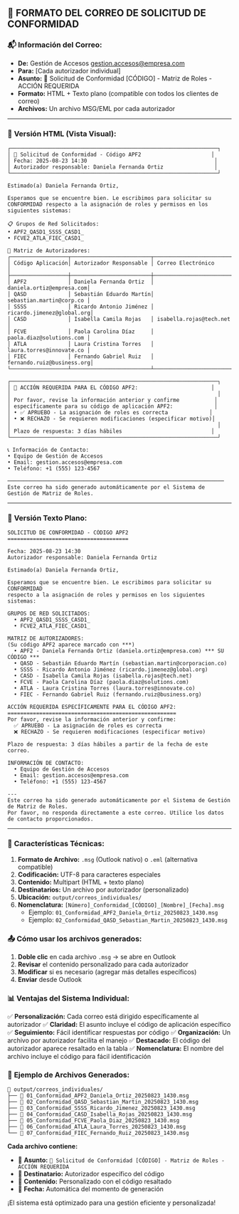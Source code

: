 ## 📧 FORMATO DEL CORREO DE SOLICITUD DE CONFORMIDAD

### 📬 **Información del Correo:**
- **De:** Gestión de Accesos <gestion.accesos@empresa.com>
- **Para:** [Cada autorizador individual]
- **Asunto:** 🔐 Solicitud de Conformidad [CÓDIGO] - Matriz de Roles - ACCIÓN REQUERIDA
- **Formato:** HTML + Texto plano (compatible con todos los clientes de correo)
- **Archivos:** Un archivo MSG/EML por cada autorizador

---

### 🎨 **Versión HTML (Vista Visual):**

```
┌─────────────────────────────────────────────────────────────────┐
│ 🔐 Solicitud de Conformidad - Código APF2                      │
│ Fecha: 2025-08-23 14:30                                        │
│ Autorizador responsable: Daniela Fernanda Ortiz                │
└─────────────────────────────────────────────────────────────────┘

Estimado(a) Daniela Fernanda Ortiz,

Esperamos que se encuentre bien. Le escribimos para solicitar su
CONFORMIDAD respecto a la asignación de roles y permisos en los
siguientes sistemas:

📋 Grupos de Red Solicitados:
• APF2_QASD1_SSSS_CASD1_
• FCVE2_ATLA_FIEC_CASD1_

👥 Matriz de Autorizadores:
┌──────────────────┬─────────────────────────┬──────────────────────────┐
│ Código Aplicación│ Autorizador Responsable │ Correo Electrónico       │
├──────────────────┼─────────────────────────┼──────────────────────────┤
│ APF2             │ Daniela Fernanda Ortiz  │ daniela.ortiz@empresa.com│
│ QASD             │ Sebastián Eduardo Martín│ sebastian.martin@corp.co │
│ SSSS             │ Ricardo Antonio Jiménez │ ricardo.jimenez@global.org│
│ CASD             │ Isabella Camila Rojas   │ isabella.rojas@tech.net  │
│ FCVE             │ Paola Carolina Díaz     │ paola.diaz@solutions.com │
│ ATLA             │ Laura Cristina Torres   │ laura.torres@innovate.co │
│ FIEC             │ Fernando Gabriel Ruiz   │ fernando.ruiz@business.org│
└──────────────────┴─────────────────────────┴──────────────────────────┘

┌─────────────────────────────────────────────────────────────────┐
│ 📝 ACCIÓN REQUERIDA PARA EL CÓDIGO APF2:                       │
│                                                                 │
│ Por favor, revise la información anterior y confirme           │
│ específicamente para su código de aplicación APF2:             │
│ • ✅ APRUEBO - La asignación de roles es correcta             │
│ • ❌ RECHAZO - Se requieren modificaciones (especificar motivo)│
│                                                                 │
│ Plazo de respuesta: 3 días hábiles                            │
└─────────────────────────────────────────────────────────────────┘

📞 Información de Contacto:
• Equipo de Gestión de Accesos
• Email: gestion.accesos@empresa.com
• Teléfono: +1 (555) 123-4567

────────────────────────────────────────────────────────────────────
Este correo ha sido generado automáticamente por el Sistema de
Gestión de Matriz de Roles.
```

---

### 📝 **Versión Texto Plano:**

```
SOLICITUD DE CONFORMIDAD - CÓDIGO APF2
======================================

Fecha: 2025-08-23 14:30
Autorizador responsable: Daniela Fernanda Ortiz

Estimado(a) Daniela Fernanda Ortiz,

Esperamos que se encuentre bien. Le escribimos para solicitar su CONFORMIDAD
respecto a la asignación de roles y permisos en los siguientes sistemas:

GRUPOS DE RED SOLICITADOS:
  • APF2_QASD1_SSSS_CASD1_
  • FCVE2_ATLA_FIEC_CASD1_

MATRIZ DE AUTORIZADORES:
(Su código APF2 aparece marcado con ***)
  • APF2 - Daniela Fernanda Ortiz (daniela.ortiz@empresa.com) *** SU CÓDIGO ***
  • QASD - Sebastián Eduardo Martín (sebastian.martin@corporacion.co)
  • SSSS - Ricardo Antonio Jiménez (ricardo.jimenez@global.org)
  • CASD - Isabella Camila Rojas (isabella.rojas@tech.net)
  • FCVE - Paola Carolina Díaz (paola.diaz@solutions.com)
  • ATLA - Laura Cristina Torres (laura.torres@innovate.co)
  • FIEC - Fernando Gabriel Ruiz (fernando.ruiz@business.org)

ACCIÓN REQUERIDA ESPECÍFICAMENTE PARA EL CÓDIGO APF2:
=====================================================
Por favor, revise la información anterior y confirme:
  ✅ APRUEBO - La asignación de roles es correcta
  ❌ RECHAZO - Se requieren modificaciones (especificar motivo)

Plazo de respuesta: 3 días hábiles a partir de la fecha de este correo.

INFORMACIÓN DE CONTACTO:
  • Equipo de Gestión de Accesos
  • Email: gestion.accesos@empresa.com
  • Teléfono: +1 (555) 123-4567

---
Este correo ha sido generado automáticamente por el Sistema de Gestión de Matriz de Roles.
Por favor, no responda directamente a este correo. Utilice los datos de contacto proporcionados.
```

---

### 🔧 **Características Técnicas:**

1. **Formato de Archivo:** `.msg` (Outlook nativo) o `.eml` (alternativa compatible)
2. **Codificación:** UTF-8 para caracteres especiales
3. **Contenido:** Multipart (HTML + texto plano)
4. **Destinatarios:** Un archivo por autorizador (personalizado)
5. **Ubicación:** `output/correos_individuales/`
6. **Nomenclatura:** `[Número]_Conformidad_[CÓDIGO]_[Nombre]_[Fecha].msg`
   - Ejemplo: `01_Conformidad_APF2_Daniela_Ortiz_20250823_1430.msg`
   - Ejemplo: `02_Conformidad_QASD_Sebastian_Martin_20250823_1430.msg`

### 📤 **Cómo usar los archivos generados:**

1. **Doble clic** en cada archivo `.msg` → se abre en Outlook
2. **Revisar** el contenido personalizado para cada autorizador
3. **Modificar** si es necesario (agregar más detalles específicos)
4. **Enviar** desde Outlook

### 📊 **Ventajas del Sistema Individual:**

✅ **Personalización:** Cada correo está dirigido específicamente al autorizador
✅ **Claridad:** El asunto incluye el código de aplicación específico
✅ **Seguimiento:** Fácil identificar respuestas por código
✅ **Organización:** Un archivo por autorizador facilita el manejo
✅ **Destacado:** El código del autorizador aparece resaltado en la tabla
✅ **Nomenclatura:** El nombre del archivo incluye el código para fácil identificación

### 📁 **Ejemplo de Archivos Generados:**

```
📂 output/correos_individuales/
├── 📧 01_Conformidad_APF2_Daniela_Ortiz_20250823_1430.msg
├── 📧 02_Conformidad_QASD_Sebastian_Martin_20250823_1430.msg
├── 📧 03_Conformidad_SSSS_Ricardo_Jimenez_20250823_1430.msg
├── 📧 04_Conformidad_CASD_Isabella_Rojas_20250823_1430.msg
├── 📧 05_Conformidad_FCVE_Paola_Diaz_20250823_1430.msg
├── 📧 06_Conformidad_ATLA_Laura_Torres_20250823_1430.msg
└── 📧 07_Conformidad_FIEC_Fernando_Ruiz_20250823_1430.msg
```

**Cada archivo contiene:**
- 📧 **Asunto:** `🔐 Solicitud de Conformidad [CÓDIGO] - Matriz de Roles - ACCIÓN REQUERIDA`
- 👤 **Destinatario:** Autorizador específico del código
- 🎯 **Contenido:** Personalizado con el código resaltado
- 📅 **Fecha:** Automática del momento de generación

¡El sistema está optimizado para una gestión eficiente y personalizada!
